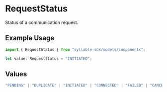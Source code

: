 # RequestStatus

Status of a communication request.

## Example Usage

```typescript
import { RequestStatus } from "syllable-sdk/models/components";

let value: RequestStatus = "INITIATED";
```

## Values

```typescript
"PENDING" | "DUPLICATE" | "INITIATED" | "CONNECTED" | "FAILED" | "CANCELED" | "INVALID"
```